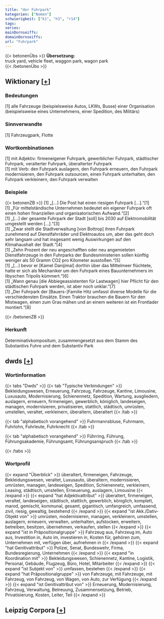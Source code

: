 ```yaml
---
title: "der Fuhrpark"
kategorien: ["Nomen"]
schwierigkeit: ["k1", "h3", "r14"]
tags:
series:
mainDornseiffs:
domainDornseiffs:
url: "Fuhrpark"
---
```


{{< betonenÜbs >}}
**Übersetzung:**  
truck yard, vehicle fleet, waggon park, wagon park  
{{< /betonenÜbs >}}

## Wiktionary [[+](https://de.wiktionary.org/wiki/Fuhrpark)]

### Bedeutungen
[1] alle Fahrzeuge (beispielsweise Autos, LKWs, Busse) einer Organisation (beispielsweise eines Unternehmens, einer Spedition, des Militärs)  

### Sinnverwandte
[1] Fahrzeugpark, Flotte  

### Wortkombinationen
[1] mit Adjektiv: firmeneigener Fuhrpark, gewerblicher Fuhrpark, städtischer Fuhrpark, veralterter Fuhrpark, überalterter Fuhrpark  
[1] mit Verb: den Fuhrpark auslagern, den Fuhrpark erneuern, den Fuhrpark modernisieren, den Fuhrpark outsourcen, einen Fuhrpark unterhalten, den Fuhrpark verkleinern, den Fuhrpark verwalten  

### Beispiele
{{< betonenZB >}}
[1] „[…] Die Post hat einen riesigen Fuhrpark […].“[1]  
[1] „Für mittelständische Unternehmen bedeutet ein eigener Fuhrpark oft einen hohen finanziellen und organisatorischen Aufwand.“[2]  
[1] „[…] der gesamte Fuhrpark der Stadt [soll] bis 2030 auf Elektromobilität umgestellt werden […].“[3]  
[1] „Zwar stellt die Stadtverwaltung [von Bottrop] ihren Fuhrpark zunehmend auf Dienstfahrräder und Elektroautos um, aber das geht doch sehr langsam und hat insgesamt wenig Auswirkungen auf den Klimahaushalt der Stadt.“[4]  
[1] „Zehn Prozent der neu angeschafften oder neu angemieteten Dienstfahrzeuge in den Fuhrparks der Bundesministerien sollen künftig weniger als 50 Gramm CO2 pro Kilometer ausstoßen.“[5]  
[1] „[…] bevor er [Kamel Danijimal] dorthin über das Mittelmeer flüchtete, hatte er sich als Mechaniker um den Fuhrpark eines Bauunternehmers im libyschen Tripolis kümmert.“[6]  
[1] „Wann genau [die Abbiegeassistenten für Lastwagen] hier Pflicht für den städtischen Fuhrpark werden, ist aber noch unklar.“[7]  
[1] „Der Fuhrpark der [Bauers-]Familie Hitz umfasst diverse Modelle für die verschiedensten Einsätze. Einen Traktor brauchen die Bauern für den Mistwagen, einen zum Gras mähen und an einem weiteren ist ein Frontlader montiert.“[8]  

{{< /betonenZB >}}
### Herkunft
Determinativkompositum, zusammengesetzt aus dem Stamm des Substantivs Fuhre und dem Substantiv Park  



## dwds [[+](https://www.dwds.de/wb/Fuhrpark)]

### Wortinformation
{{< tabs "Dwds" >}}
{{< tab "Typische Verbindungen" >}}
Bekleidungswesen, Erneuerung, Fahrzeug, Fahrzeuge, Kantine, Limousine, Luxusauto, Modernisierung, Schienennetz, Spedition, Wartung, ausgliedern, auslagern, erneuern, firmeneigen, gewerblich, königlich, landeseigen, managen, modernisieren, privatisieren, stattlich, städtisch, umrüsten, umstellen, veraltet, verkleinern, überaltern, überaltert
{{< /tab >}}

{{< tab "alphabetisch vorangehend" >}}
Fuhrmannsbluse, Fuhrmann, Fuhrlohn, Fuhrleute, Fuhrknecht
{{< /tab >}}

{{< tab "alphabetisch vorangehend" >}}
Führring, Führung, Führungsakademie, Führungsamt, Führungsanspruch
{{< /tab >}}

{{< /tabs >}}

### Wortprofil
{{< expand "Überblick" >}} überaltert, firmeneigen, Fahrzeuge, Bekleidungswesen, veraltet, Luxusauto, überaltern, modernisieren, umrüsten, managen, landeseigen, Spedition, Schienennetz, verkleinern, Leasing, städtisch, umstellen, Erneuerung, auslagern, Limousine {{< /expand >}}
{{< expand "hat Adjektivattribut" >}} überaltert, firmeneigen, veraltet, landeseigen, städtisch, stattlich, gewerblich, königlich, komplett, marod, gemischt, kommunal, gesamt, gigantisch, umfangreich, umfassend, zivil, riesig, gewaltig, bestehend {{< /expand >}}
{{< expand "ist Akk./Dativ-Objekt von" >}} umrüsten, modernisieren, managen, verkleinern, umstellen, auslagern, erneuern, verwalten, unterhalten, aufstocken, erweitern, betreiben, besitzen, übernehmen, verkaufen, stellen {{< /expand >}}
{{< expand "ist in Präpositionalgruppe" >}} Fahrzeug aus, Fahrzeug im, Auto aus, Investition in, Auto im, investieren in, Kosten für, gehören zum, Unternehmen mit, verfügen über, aufnehmen in {{< /expand >}}
{{< expand "hat Genitivattribut" >}} Polizei, Senat, Bundeswehr, Firma, Bundesregierung, Unternehmen {{< /expand >}}
{{< expand "in Koordination mit" >}} Bekleidungswesen, Schienennetz, Kantine, Logistik, Personal, Gebäude, Flugzeug, Büro, Hotel, Mitarbeiter {{< /expand >}}
{{< expand "ist Subjekt von" >}} umfassen, bestehen {{< /expand >}}
{{< expand "hat Präpositionalgruppe" >}} von Fahrzeuge, mit Fahrzeuge, mit Fahrzeug, von Fahrzeug, von Wagen, von Auto, zur Verfügung {{< /expand >}}
{{< expand "ist Genitivattribut von" >}} Erneuerung, Modernisierung, Fahrzeug, Verwaltung, Betreuung, Zusammensetzung, Betrieb, Privatisierung, Kosten, Leiter, Teil {{< /expand >}}

## Leipzig Corpora [[+](https://corpora.uni-leipzig.de/en/res?word=Fuhrpark&corpusId=deu_newscrawl-public_2018)]

